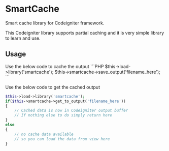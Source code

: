 SmartCache
==========

Smart cache library for Codeigniter framework.

This Codeigniter library supports partial caching and it is very simple library to learn and use.

<h2>Usage</h2>
Use the below code to cache the output
```PHP
$this->load->library('smartcache');
$this->smartcache->save_output('filename_here');
```

Use the below code to get the cached output
```PHP
$this->load->library('smartcache');
if($this->smartcache->get_to_output('filename_here'))
{
    // Cached data is now in Codeigniter output buffer
    // If nothing else to do simply return here
}
else
{
    // no cache data available
    // so you can load the data from view here
}
```